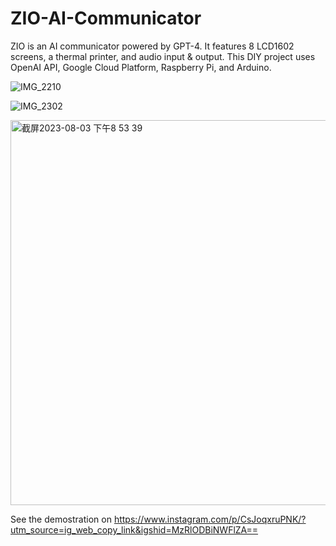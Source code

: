 # ZIO-AI-Communicator
ZIO is an AI communicator powered by GPT-4. It features 8 LCD1602 screens, a thermal printer, and audio input &amp; output. This DIY project uses OpenAI API, Google Cloud Platform, Raspberry Pi, and Arduino.

![IMG_2210](https://github.com/YNWU1000/ZIO-AI-Communicator/assets/126054081/c9da5b9a-e1c8-46b0-b581-724c4e884686)

![IMG_2302](https://github.com/YNWU1000/ZIO-AI-Communicator/assets/126054081/b4896a19-1033-473b-bb97-04951976145c)

<img width="616" alt="截屏2023-08-03 下午8 53 39" src="https://github.com/YNWU1000/ZIO-AI-Communicator/assets/126054081/ae29c3cf-3cd1-4420-95e0-5d899b02fa95">



See the demostration on https://www.instagram.com/p/CsJoqxruPNK/?utm_source=ig_web_copy_link&igshid=MzRlODBiNWFlZA== 
